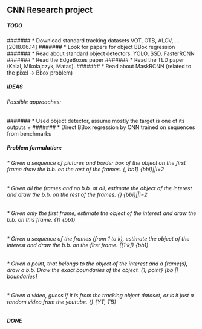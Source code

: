 ## CNN Research project
##### TODO
####### * Download standard tracking datasets VOT, OTB, ALOV, …[2018.06.14]
####### * Look for papers for object BBox regression
####### * Read about standard object detectors: YOLO, SSD, FasterRCNN
####### * Read the EdgeBoxes paper
####### * Read the TLD paper (Kalal, Mikolajczyk, Matas).
####### * Read about MaskRCNN (related to the pixel -> Bbox problem)


##### IDEAS
###### Possible approaches:
####### * Used object detector, assume mostly the target is one of its outputs + 
####### * Direct BBox regression by CNN trained on sequences from benchmarks


##### Problem formulation:
###### * Given a sequence of pictures and border box of the object on the first frame draw the b.b. on the rest of the frames. {, bb1} {bbi}||i=2 
###### * Given all the frames and no b.b. at all, estimate the object of the interest and draw the b.b. on the rest of the frames. {} {bbi}||i=2
###### * Given only the first frame, estimate the object of the interest and draw the b.b. on this frame. {1} {bb1}
###### * Given a sequence of the frames (from 1 to k), estimate the object of the interest and draw the b.b. on the first frame. {[1:k]} {bb1}
###### * Given a point, that belongs to the object of the interest and a frame(s), draw a b.b. Draw the exact boundaries of the object. {1, point} {bb || boundaries}
###### * Given a video, guess if it is from the tracking object dataset, or is it just a random video from the youtube. {} {YT, TB}

##### DONE
 
